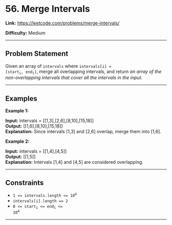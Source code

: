 # 56. Merge Intervals

**Link:** https://leetcode.com/problems/merge-intervals/

**Difficulty:** Medium

---

## Problem Statement

Given an array of `intervals` where <code>intervals[i] = [start<sub>i</sub>, end<sub>i</sub>]</code>, merge all overlapping intervals, and return _an array of the non-overlapping intervals that cover all the intervals in the input_.

---

## Examples

**Example 1:**

**Input:** intervals = [[1,3],[2,6],[8,10],[15,18]] \
**Output:** [[1,6],[8,10],[15,18]] \
**Explanation:** Since intervals [1,3] and [2,6] overlap, merge them into [1,6].

**Example 2:**

**Input:** intervals = [[1,4],[4,5]] \
**Output:** [[1,5]] \
**Explanation:** Intervals [1,4] and [4,5] are considered overlapping.

---

## Constraints

- <code>1 <= intervals.length <= 10<sup>4</sup></code>
- <code>intervals[i].length == 2</code>
- <code>0 <= start<sub>i</sub> <= end<sub>i</sub> <= 10<sup>4</sup></code>

---